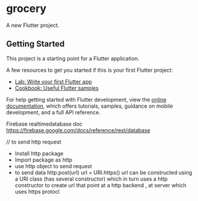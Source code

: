# grocery

A new Flutter project.

## Getting Started

This project is a starting point for a Flutter application.

A few resources to get you started if this is your first Flutter project:

- [Lab: Write your first Flutter app](https://docs.flutter.dev/get-started/codelab)
- [Cookbook: Useful Flutter samples](https://docs.flutter.dev/cookbook)

For help getting started with Flutter development, view the
[online documentation](https://docs.flutter.dev/), which offers tutorials,
samples, guidance on mobile development, and a full API reference.

Firebase realtimedatabase doc
https://firebase.google.com/docs/reference/rest/database

// to send http request 
- Install http package
- Import package as http
- use http object to send request
- to send data
http.post(url)
url = URI.https()
url can be constructed using a URI class (has several constructor) which in turn uses a http constructor to create url that point at a http backend , at server which uses https protocl